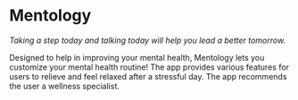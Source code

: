 # Mentology
<i>Taking a step today and talking today will help you lead a better tomorrow.</i>

Designed to help in improving your mental health, Mentology lets you customize your mental health routine! The app provides various features for users to relieve and feel relaxed after a stressful day. The app recommends the user  a wellness specialist.

